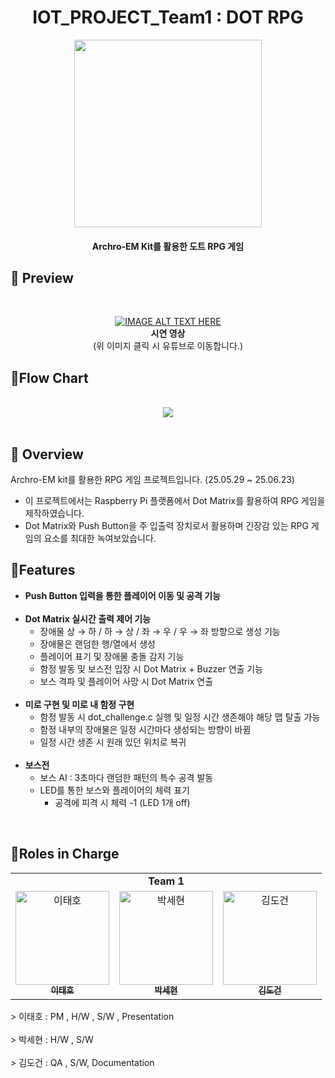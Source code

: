 <div align="center">

# IOT_PROJECT_Team1 : DOT RPG

<!-- logo -->
<img src="https://github.com/user-attachments/assets/fdf3cb8d-2168-45a0-860f-699285c8dd3f" width="300"/>

#### Archro-EM Kit를 활용한 도트 RPG 게임

</div> 

## 📝 Preview
<div align="center">
<br>
  
[![IMAGE ALT TEXT HERE](https://img.youtube.com/vi/iLiySJ9f4mc/0.jpg)](https://www.youtube.com/watch?v=iLiySJ9f4mc) <br>
<Strong>시연 영상</Strong><br>
(위 이미지 클릭 시 유튜브로 이동합니다.)
<br>
</div>


## 📝Flow Chart
<br>
<div align="center">
<img src="https://github.com/user-attachments/assets/cccd1f31-e6e4-486e-aebf-43a239167913"/>
<br>
</div>

<br>

## 📝 Overview
Archro-EM kit를 활용한 RPG 게임 프로젝트입니다. (25.05.29 ~ 25.06.23)
- 이 프로젝트에서는 Raspberry Pi 플랫폼에서 Dot Matrix를 활용하여 RPG 게임을 제작하였습니다.
- Dot Matrix와 Push Button을 주 입출력 장치로서 활용하며 긴장감 있는 RPG 게임의 요소를 최대한 녹여보았습니다.


## 📝Features
- <strong>Push Button 입력을 통한 플레이어 이동 및 공격 기능</strong><br><br>
- <strong>Dot Matrix 실시간 출력 제어 기능</strong><br>
  - 장애물 상 → 하 / 하 → 상 /  좌 → 우 / 우 → 좌 방향으로 생성 기능
  - 장애물은 랜덤한 행/열에서 생성
  - 플레이어 표기 및 장애물 충돌 감지 기능
  - 함정 발동 및 보스전 입장 시 Dot Matrix + Buzzer 연출 기능
  - 보스 격파 및 플레이어 사망 시 Dot Matrix 연출<br><br>
- <strong>미로 구현 및 미로 내 함정 구현</strong>
  - 함정 발동 시 dot_challenge.c 실행 및 일정 시간 생존해야 해당 맵 탈출 가능
  - 함정 내부의 장애물은 일정 시간마다 생성되는 방향이 바뀜
  - 일정 시간 생존 시 원래 있던 위치로 복귀<br><br>
- <strong>보스전</strong>
  - 보스 AI : 3초마다 랜덤한 패턴의 특수 공격 발동
  - LED를 통한 보스와 플레이어의 체력 표기
    - 공격에 피격 시 체력 -1 (LED 1개 off)    

<br>

## 🔹Roles in Charge

<div sytle="overflow:hidden;">
<table>
  <tr>
    <td colspan="3" align="center"><strong>Team 1</strong></td>
  </tr>
  <tr>
    <td align="center">
      <a href="https://github.com/Hooie"><img src="https://avatars.githubusercontent.com/u/67465736?v=4" width="150px;" alt="이태호"/><br/><sub><b>이태호</b></sub></a>
    </td>
    <td align="center">
      <a href="https://github.com/ParkSehyeon1009"><img src="https://avatars.githubusercontent.com/u/138639429?v=4" width="150px" alt="박세현"/><br/><sub><b>박세현</b></sub></a>
    </td>
    <td align="center">
      <a href="https://github.com/pupulinlin"><img src="https://avatars.githubusercontent.com/u/108519362?v=4" width="150px" alt="김도건"/><br/><sub><b>김도건</b></sub></a>
    </td>
  </tr>
</table>
> 이태호 : PM , H/W , S/W , Presentation <br><br>
> 박세현 : H/W , S/W <br><br>
> 김도건 : QA , S/W, Documentation  <br><br>
</div>
<br>

